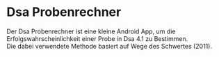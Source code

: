# Dsa Probenrechner
Der Dsa Probenrechner ist eine kleine Android App, um die Erfolgswahrscheinlichkeit einer Probe in Dsa 4.1 zu Bestimmen.  
Die dabei verwendete Methode basiert auf Wege des Schwertes (2011).
